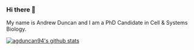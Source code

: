 ### Hi there 👋

My name is Andrew Duncan and I am a PhD Candidate in Cell & Systems Biology.

[![agduncan94's github stats](https://github-readme-stats.vercel.app/api?username=agduncan94&show_icons=true&theme=solarized-dark&hide_border=true)](https://github.com/anuraghazra/github-readme-stats)
